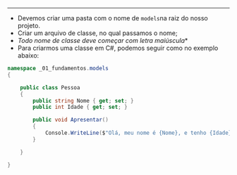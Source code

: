 ___
- Devemos criar uma pasta com o nome de `models`na raiz do nosso projeto.
- Criar um arquivo de classe, no qual passamos o nome;
- *Todo nome de classe deve começar com letra maiúscula**
- Para criarmos uma classe em C#, podemos seguir como no exemplo abaixo:
```C#
namespace _01_fundamentos.models
{

	public class Pessoa
	{
		public string Nome { get; set; }
		public int Idade { get; set; }

		public void Apresentar()
		{
			Console.WriteLine($"Olá, meu nome é {Nome}, e tenho {Idade} anos");
		}

	}

}
```